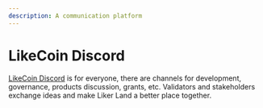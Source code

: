 ```yaml
---
description: A communication platform
---
```


# LikeCoin Discord

[LikeCoin Discord](https://discord.com/invite/W4DQ6peZZZ) is for everyone, there are channels for development, governance, products discussion, grants, etc. Validators and stakeholders exchange ideas and make Liker Land a better place together.

